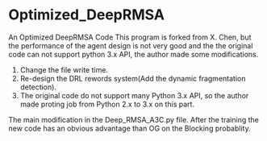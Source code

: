 # Optimized_DeepRMSA
An Optimized DeepRMSA Code
This program is forked from X. Chen, but the performance of the agent design is not very good and the the original code can not support python 3.x API, the author made some modifications.
  1. Change the file write time.
  2. Re-design the DRL rewords system(Add the dynamic fragmentation detection).
  3. The original code do not support many Python 3.x API, so the author made proting job from Python 2.x to 3.x on this part.

The main modification in the Deep_RMSA_A3C.py file.
After the training the new code has an obvious advantage than OG on the Blocking probablity.